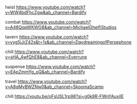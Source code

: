 
heist
https://www.youtube.com/watch?v=WW4bdFhcZgw&ab_channel=Bardify

combat
https://www.youtube.com/watch?v=A48QqpWKWG8&ab_channel=MichaelGhelfiStudios

tavern
https://www.youtube.com/watch?v=vyg5jJrZ42s&t=1s&ab_channel=DaydreamingofPersephone

chill
https://www.youtube.com/watch?v=sHA_4wfQhE8&ab_channel=Everrune

suspense 
https://www.youtube.com/watch?v=EApZmmYg_oQ&ab_channel=Bardify

travel
https://www.youtube.com/watch?v=A8qMyBWZNw0&ab_channel=SkoomaScamp

chill
https://youtu.be/oFsUSL1rp98?si=g0k8R-FWnYAuxilE